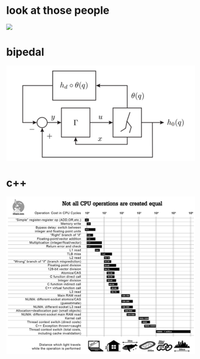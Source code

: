 # look at those people
<img src="./img/5th_solvay_conseils_8k.jpg" />

# bipedal
<img src="./img/FB.png" />

# c++
<img src="./img/c++ op effect.png" />
